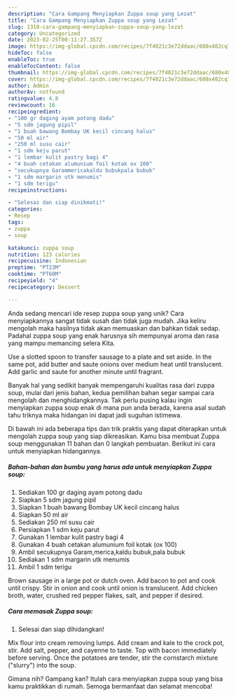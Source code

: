```yaml
---
description: "Cara Gampang Menyiapkan Zuppa soup yang Lezat"
title: "Cara Gampang Menyiapkan Zuppa soup yang Lezat"
slug: 1310-cara-gampang-menyiapkan-zuppa-soup-yang-lezat
category: Uncategorized
date: 2023-02-25T00:11:27.357Z
image: https://img-global.cpcdn.com/recipes/7f4021c3e72ddaac/680x482cq70/zuppa-soup-foto-resep-utama.jpg
hideToc: false
enableToc: true
enableTocContent: false
thumbnail: https://img-global.cpcdn.com/recipes/7f4021c3e72ddaac/680x482cq70/zuppa-soup-foto-resep-utama.jpg
cover: https://img-global.cpcdn.com/recipes/7f4021c3e72ddaac/680x482cq70/zuppa-soup-foto-resep-utama.jpg
author: Admin
authorAv: notfound
ratingvalue: 4.8
reviewcount: 16
recipeingredient:
- "100 gr daging ayam potong dadu"
- "5 sdm jagung pipil"
- "1 buah bawang Bombay UK kecil cincang halus"
- "50 ml air"
- "250 ml susu cair"
- "1 sdm keju parut"
- "1 lembar kulit pastry bagi 4"
- "4 buah cetakan alumunium foil kotak ox 100"
- "secukupnya Garammericakaldu bubukpala bubuk"
- "1 sdm margarin utk menumis"
- "1 sdm terigu"
recipeinstructions:

- "Selesai dan siap dinikmati!"
categories:
- Resep
tags:
- zuppa
- soup

katakunci: zuppa soup 
nutrition: 123 calories
recipecuisine: Indonesian
preptime: "PT23M"
cooktime: "PT60M"
recipeyield: "4"
recipecategory: Dessert

---
```





Anda sedang mencari ide resep zuppa soup yang unik? Cara menyiapkannya sangat tidak susah dan tidak juga mudah. Jika keliru mengolah maka hasilnya tidak akan memuaskan dan bahkan tidak sedap. Padahal zuppa soup yang enak harusnya sih mempunyai aroma dan rasa yang mampu memancing selera Kita.





Use a slotted spoon to transfer sausage to a plate and set aside. In the same pot, add butter and saute onions over medium heat until translucent. Add garlic and saute for another minute until fragrant.

Banyak hal yang sedikit banyak mempengaruhi kualitas rasa dari zuppa soup, mulai dari jenis bahan, kedua pemilihan bahan segar sampai cara mengolah dan menghidangkannya. Tak perlu pusing kalau ingin menyiapkan zuppa soup enak di mana pun anda berada, karena asal sudah tahu triknya maka hidangan ini dapat jadi suguhan istimewa.






Di bawah ini ada beberapa tips dan trik praktis yang dapat diterapkan untuk mengolah zuppa soup yang siap dikreasikan. Kamu bisa membuat Zuppa soup menggunakan 11 bahan dan 0 langkah pembuatan. Berikut ini cara untuk menyiapkan hidangannya.

<!--inarticleads1-->

##### Bahan-bahan dan bumbu yang harus ada untuk menyiapkan Zuppa soup:

1. Sediakan 100 gr daging ayam potong dadu
1. Siapkan 5 sdm jagung pipil
1. Siapkan 1 buah bawang Bombay UK kecil cincang halus
1. Siapkan 50 ml air
1. Sediakan 250 ml susu cair
1. Persiapkan 1 sdm keju parut
1. Gunakan 1 lembar kulit pastry bagi 4
1. Gunakan 4 buah cetakan alumunium foil kotak (ox 100)
1. Ambil secukupnya Garam,merica,kaldu bubuk,pala bubuk
1. Sediakan 1 sdm margarin utk menumis
1. Ambil 1 sdm terigu


Brown sausage in a large pot or dutch oven. Add bacon to pot and cook until crispy. Stir in onion and cook until onion is translucent. Add chicken broth, water, crushed red pepper flakes, salt, and pepper if desired. 

<!--inarticleads2-->

##### Cara memasak Zuppa soup:


1. Selesai dan siap dihidangkan!

Mix flour into cream removing lumps. Add cream and kale to the crock pot, stir. Add salt, pepper, and cayenne to taste. Top with bacon immediately before serving. Once the potatoes are tender, stir the cornstarch mixture (&#34;slurry&#34;) into the soup. 

Gimana nih? Gampang kan? Itulah cara menyiapkan zuppa soup yang bisa kamu praktikkan di rumah. Semoga bermanfaat dan selamat mencoba!
